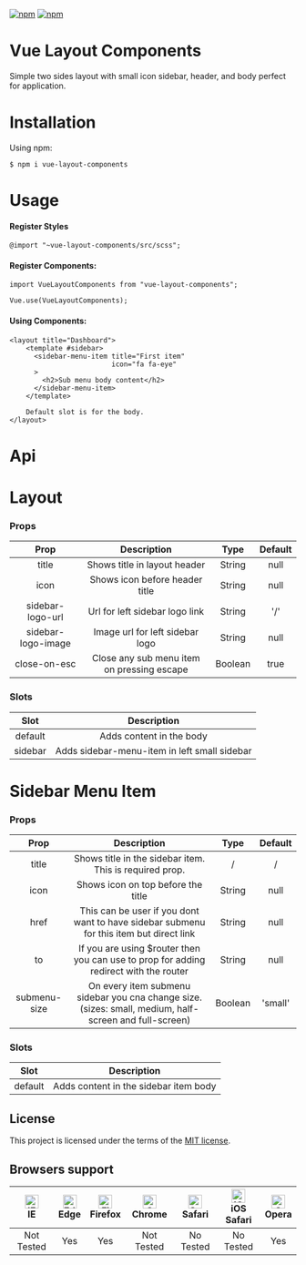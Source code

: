 [![npm](https://img.shields.io/npm/v/vue-layout-components.svg?style=for-the-badge)](https://www.npmjs.com/package/vue-layout-component)
[![npm](https://img.shields.io/npm/l/vue-layout-components.svg?style=for-the-badge)](LICENSE)

# Vue Layout Components
Simple two sides layout with small icon sidebar, header, and body perfect for application.

# Installation

Using npm:
```shell
$ npm i vue-layout-components
```

# Usage
#### Register Styles
```shell
@import "~vue-layout-components/src/scss";
```
#### Register Components:
```shell
import VueLayoutComponents from "vue-layout-components";

Vue.use(VueLayoutComponents);
```
#### Using Components:
```shell
<layout title="Dashboard">
    <template #sidebar>
      <sidebar-menu-item title="First item"
                         icon="fa fa-eye"
      >
        <h2>Sub menu body content</h2>
      </sidebar-menu-item>
    </template>

    Default slot is for the body.
</layout>
```

# Api

# Layout
### Props
| Prop   |      Description      | Type | Default |
|:----------:|:-------------:|:-------------:|:-------------:|
| title |  Shows title in layout header | String | null |
| icon |    Shows icon before header title  | String | null |
| sidebar-logo-url | Url for left sidebar logo link | String | '/' |
| sidebar-logo-image | Image url for left sidebar logo | String | null |
| close-on-esc | Close any sub menu item on pressing escape | Boolean | true |
  
### Slots
| Slot   |      Description      |
|:----------:|:-------------:|
| default |  Adds content in the body |
| sidebar | Adds sidebar-menu-item in left small sidebar |

# Sidebar Menu Item
### Props
| Prop   |      Description      | Type | Default |
|:----------:|:-------------:|:-------------:|:-------------:|
| title |  Shows title in the sidebar item. This is required prop. | / | / |
| icon |    Shows icon on top before the title  | String | null |
| href | This can be user if you dont want to have sidebar submenu for this item but direct link | String | null |
| to | If you are using $router then you can use to prop for adding redirect with the router | String | null |
| submenu-size | On every item submenu sidebar you cna change size. (sizes: small, medium, half-screen and full-screen) | Boolean | 'small' |
### Slots
| Slot   |      Description      |
|:----------:|:-------------:|
| default |  Adds content in the sidebar item body |

## License

This project is licensed under the terms of the [MIT license](LICENSE).

## Browsers support

| <img src="https://www.freepnglogos.com/uploads/internet-explorer-png-logo/file-internet-explorer-9-icon-svg--wikimedia-commons-10.png" alt="IE" width="24px" height="24px" /> <br/> IE | <img src="https://raw.githubusercontent.com/alrra/browser-logos/master/src/edge/edge_48x48.png" alt="Edge" width="24px" height="24px" /></br> Edge | <img src="https://raw.githubusercontent.com/alrra/browser-logos/master/src/firefox/firefox_48x48.png" alt="Firefox" width="24px" height="24px" /></br>Firefox | <img src="https://raw.githubusercontent.com/alrra/browser-logos/master/src/chrome/chrome_48x48.png" alt="Chrome" width="24px" height="24px" /></br>Chrome | <img src="https://raw.githubusercontent.com/alrra/browser-logos/master/src/safari/safari_48x48.png" alt="Safari" width="24px" height="24px" /></br>Safari | <img src="https://raw.githubusercontent.com/alrra/browser-logos/master/src/safari-ios/safari-ios_48x48.png" alt="iOS Safari" width="24px" height="24px" /></br>iOS Safari | <img src="https://raw.githubusercontent.com/alrra/browser-logos/master/src/opera/opera_48x48.png" alt="Opera" width="24px" height="24px" /></br>Opera |
|:---------:|:---------:|:---------:|:---------:|:---------:|:---------:|:---------:|
| Not Tested| Yes | Yes | Not Tested | No Tested | No Tested | Yes